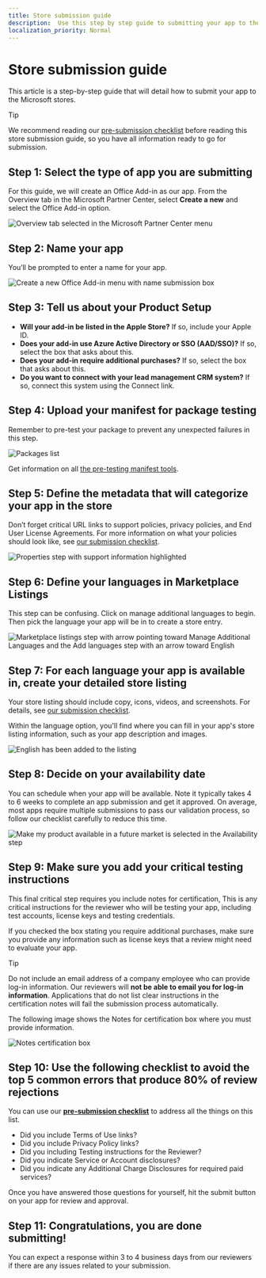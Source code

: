 ```yaml
---
title: Store submission guide
description:  Use this step by step guide to submitting your app to the Microsoft stores. 
localization_priority: Normal
---
```


# Store submission guide

This article is a step-by-step guide that will detail how to submit your app to the Microsoft stores.

>[!TIP]
>We recommend reading our [pre-submission checklist](./checklist.md) before reading this store submission guide, so you have all information ready to go for submission.

## Step 1: Select the type of app you are submitting

For this guide, we will create an Office Add-in as our app. From the Overview tab in the Microsoft Partner Center, select **Create a new** and select the Office Add-in option.

![Overview tab selected in the Microsoft Partner Center menu](./images/new/step-select-type-of-add-in.png)

## Step 2: Name your app

You’ll be prompted to enter a name for your app.

![Create a new Office Add-in menu with name submission box](./images/new/step-2-name-addin.png)

## Step 3: Tell us about your Product Setup

- **Will your add-in be listed in the Apple Store?** 
    If so, include your Apple ID.
- **Does your add-in use Azure Active Directory or SSO (AAD/SSO)?** 
    If so, select the box that asks about this.
- **Does your add-in require additional purchases?** 
    If so, select the box that asks about this. 
- **Do you want to connect with your lead management CRM system?** 
    If so, connect this system using the Connect link.

## Step 4: Upload your manifest for package testing

Remember to pre-test your package to prevent any unexpected failures in this step.

![Packages list](./images/new/step-4-package-validation.png)

Get information on all [the pre-testing manifest tools](https://docs.microsoft.com/office/dev/add-ins/testing/troubleshoot-manifest#:~:text=%20To%20use%20a%20command-line%20XML%20schema%20validation,and%20replace%20XML_FILE%20with%20the%20path...%20More%20).

## Step 5: Define the metadata that will categorize your app in the store

Don’t forget critical URL links to support policies, privacy policies, and End User License Agreements. For more information on what your policies should look like, see [our submission checklist](./checklist.md).

![Properties step with support information highlighted](./images/new/step-5-properties-support.png)

## Step 6: Define your languages in Marketplace Listings

This step can be confusing. Click on manage additional languages to begin. Then pick the language your app will be in to create a store entry.

![Marketplace listings step with arrow pointing toward Manage Additional Languages and the Add languages step with an arrow toward English](./images/new/step-6-define-your-languages.png)

## Step 7: For each language your app is available in, create your detailed store listing

Your store listing should include copy, icons, videos, and screenshots. For details, see [our submission checklist](./checklist.md).

Within the language option, you'll find where you can fill in your app's store listing information, such as your app description and images.

![English has been added to the listing](./images/new/step-7-define-your-store-page.png)

## Step 8: Decide on your availability date

You can schedule when your app will be available. Note it typically takes 4 to 6 weeks to complete an app submission and get it approved. On average, most apps require multiple submissions to pass our validation process, so follow our checklist carefully to reduce this time.  

![Make my product available in a future market is selected in the Availability step](./images/new/step-8-set-availability-time-date.png)

## Step 9:  Make sure you add your critical testing instructions

This final critical step requires you include notes for certification, This is any critical instructions for the reviewer who will be testing your app, including test accounts, license keys and testing credentials.

If you checked the box stating you require additional purchases, make sure you provide any information such as license keys that a review might need to evaluate your app.

>[!TIP]
> Do not include an email address of a company employee who can provide log-in information. Our reviewers will **not be able to email you for log-in information**. Applications that do not list clear instructions in the certification notes will fail the submission process automatically.

The following image shows the Notes for certification box where you must provide information.

![Notes certification box](./images/new/step-9-critical-testing-instructions.png)

## Step 10:  Use the following checklist to avoid the top 5 common errors that produce 80% of review rejections

You can use our **[pre-submission checklist](./checklist.md)** to address all the things on this list.

- Did you include Terms of Use links?
- Did you include Privacy Policy links?
- Did you including Testing instructions for the Reviewer?
- Did you indicate Service or Account disclosures?
- Did you indicate any Additional Charge Disclosures for required paid services?

Once you have answered those questions for yourself, hit the submit button on your app for review and approval.

## Step 11: Congratulations, you are done submitting!

You can expect a response within 3 to 4 business days from our reviewers if there are any issues related to your submission.